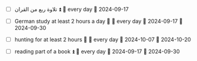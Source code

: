 
- [ ] تلاوة ربع من القران ⏫ 🔁 every day 🛫 2024-09-17
















- [ ] German study at least  2 hours a day 🔺 🔁 every day 🛫 2024-09-17 📅 2024-09-30



















- [ ] hunting for at least 2 hours 🔺 🔁 every day 🛫 2024-10-07 📅 2024-10-20
















- [ ] reading part of a book ⏫ 🔁 every day 🛫 2024-09-17 📅 2024-09-30













